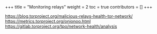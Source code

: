 +++
title = "Monitoring relays"
weight = 2
toc = true
contributors = []
+++

https://blog.torproject.org/malicious-relays-health-tor-network/ https://metrics.torproject.org/onionoo.html https://gitlab.torproject.org/tpo/network-health/analysis